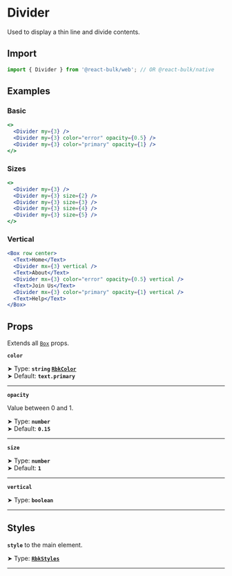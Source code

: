 # Divider

Used to display a thin line and divide contents.

## Import

```jsx
import { Divider } from '@react-bulk/web'; // OR @react-bulk/native
```

## Examples

### Basic

```jsx live
<>
  <Divider my={3} />
  <Divider my={3} color="error" opacity={0.5} />
  <Divider my={3} color="primary" opacity={1} />
</>
```

### Sizes

```jsx live
<>
  <Divider my={3} />
  <Divider my={3} size={2} />
  <Divider my={3} size={3} />
  <Divider my={3} size={4} />
  <Divider my={3} size={5} />
</>
```

### Vertical

```jsx live
<Box row center>
  <Text>Home</Text>
  <Divider mx={3} vertical />
  <Text>About</Text>
  <Divider mx={3} color="error" opacity={0.5} vertical />
  <Text>Join Us</Text>
  <Divider mx={3} color="primary" opacity={1} vertical />
  <Text>Help</Text>
</Box>
```

## Props

Extends all [`Box`](/docs/components/core/box#props) props.

**`color`**

➤ Type: **`string` [`RbkColor`](/docs/type-reference/rbk-color)** <br/>
➤ Default: **`text.primary`**

---

**`opacity`**

Value between 0 and 1.

➤ Type: **`number`** <br/>
➤ Default: **`0.15`**

---

**`size`**

➤ Type: **`number`** <br/>
➤ Default: **`1`**

---

**`vertical`**

➤ Type: **`boolean`** <br/>

---

## Styles

**`style`** to the main element.

➤ Type: **[`RbkStyles`](/docs/type-reference/rbk-styles)** <br/>

---
